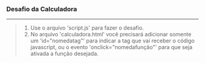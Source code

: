 ### Desafio da Calculadora
***
> 1. Use o arquivo 'script.js' para fazer o desafio.
> 2. No arquivo 'calculadora.html' você precisará adicionar somente um 'id="nomedatag"' para indicar a tag que vai receber o código javascript, ou o evento 'onclick="nomedafunção"' para que seja ativada a função desejada.